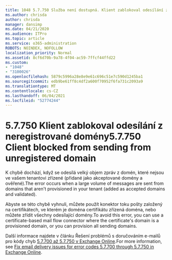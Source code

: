 ```yaml
---
title: 1048 5.7.750 Služba není dostupná. Klient zablokoval odesílání z neregistrovaných domén.
ms.author: chrisda
author: chrisda
manager: dansimp
ms.date: 04/21/2020
ms.audience: ITPro
ms.topic: article
ms.service: o365-administration
ROBOTS: NOINDEX, NOFOLLOW
localization_priority: Normal
ms.assetid: 8cf6d70b-9a78-4f04-ac59-7ffcf44ffd22
ms.custom:
- "1048"
- "3100026"
ms.openlocfilehash: 5879c5996a28e8e9e61c696c51e7c590d1245ba1
ms.sourcegitcommit: edb9be61ff8c4df2a600f70952f6fa731c2093a9
ms.translationtype: MT
ms.contentlocale: cs-CZ
ms.lasthandoff: 06/04/2021
ms.locfileid: "52774244"
---
```

# <a name="57750-client-blocked-from-sending-from-unregistered-domain"></a><span data-ttu-id="656db-103">5.7.750 Klient zablokoval odesílání z neregistrované domény</span><span class="sxs-lookup"><span data-stu-id="656db-103">5.7.750 Client blocked from sending from unregistered domain</span></span>

<span data-ttu-id="656db-104">K chybě dochází, když se odesílá velký objem zpráv z domén, které nejsou ve vašem tenantovi zřízené (přidané jako akceptované domény a ověřené).</span><span class="sxs-lookup"><span data-stu-id="656db-104">The error occurs when a large volume of messages are sent from domains that aren't provisioned in your tenant (added as accepted domains and validated).</span></span>

<span data-ttu-id="656db-105">Abyste se této chybě vyhnuli, můžete použít konektor toku pošty založený na certifikátech, ve kterém je doména certifikátu zřízená doména, nebo můžete zřídit všechny odesílající domény.</span><span class="sxs-lookup"><span data-stu-id="656db-105">To avoid this error, you can use a certificate-based mail flow connector where the certificate's domain is a provisioned domain, or you can provision all sending domains.</span></span>

<span data-ttu-id="656db-106">Další informace najdete v článku Řešení problémů s doručováním e-mailů pro kódy chyb [5.7.700 až 5.7.750 v Exchange Online](https://go.microsoft.com/fwlink/?linkid=2164955).</span><span class="sxs-lookup"><span data-stu-id="656db-106">For more information, see [Fix email delivery issues for error codes 5.7.700 through 5.7.750 in Exchange Online](https://go.microsoft.com/fwlink/?linkid=2164955).</span></span>